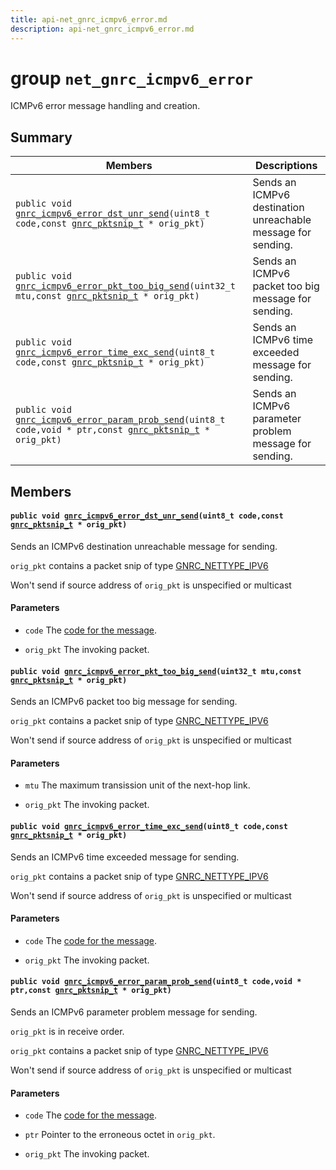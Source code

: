 ```yaml
---
title: api-net_gnrc_icmpv6_error.md
description: api-net_gnrc_icmpv6_error.md
---
```

# group `net_gnrc_icmpv6_error` 

ICMPv6 error message handling and creation.

## Summary

 Members                        | Descriptions                                
--------------------------------|---------------------------------------------
`public void `[`gnrc_icmpv6_error_dst_unr_send`](#group__net__gnrc__icmpv6__error_1ga087e61ef87ae6a4d35962aceefc6631f)`(uint8_t code,const `[`gnrc_pktsnip_t`](./doc/starlight-docs/src/content/docs/apidoc/api-undefined.md#group__net__gnrc__pkt_1ga961e6ea05309a3d69a4d96f4a2dedb63)` * orig_pkt)`            | Sends an ICMPv6 destination unreachable message for sending.
`public void `[`gnrc_icmpv6_error_pkt_too_big_send`](#group__net__gnrc__icmpv6__error_1ga5ea1369c8c8508d46b4a6665a453c3ce)`(uint32_t mtu,const `[`gnrc_pktsnip_t`](./doc/starlight-docs/src/content/docs/apidoc/api-undefined.md#group__net__gnrc__pkt_1ga961e6ea05309a3d69a4d96f4a2dedb63)` * orig_pkt)`            | Sends an ICMPv6 packet too big message for sending.
`public void `[`gnrc_icmpv6_error_time_exc_send`](#group__net__gnrc__icmpv6__error_1ga00afb39bf2dbbaac61633b11caf68104)`(uint8_t code,const `[`gnrc_pktsnip_t`](./doc/starlight-docs/src/content/docs/apidoc/api-undefined.md#group__net__gnrc__pkt_1ga961e6ea05309a3d69a4d96f4a2dedb63)` * orig_pkt)`            | Sends an ICMPv6 time exceeded message for sending.
`public void `[`gnrc_icmpv6_error_param_prob_send`](#group__net__gnrc__icmpv6__error_1ga53597127750503cd4099c306722d9a1a)`(uint8_t code,void * ptr,const `[`gnrc_pktsnip_t`](./doc/starlight-docs/src/content/docs/apidoc/api-undefined.md#group__net__gnrc__pkt_1ga961e6ea05309a3d69a4d96f4a2dedb63)` * orig_pkt)`            | Sends an ICMPv6 parameter problem message for sending.

## Members

#### `public void `[`gnrc_icmpv6_error_dst_unr_send`](#group__net__gnrc__icmpv6__error_1ga087e61ef87ae6a4d35962aceefc6631f)`(uint8_t code,const `[`gnrc_pktsnip_t`](./doc/starlight-docs/src/content/docs/apidoc/api-undefined.md#group__net__gnrc__pkt_1ga961e6ea05309a3d69a4d96f4a2dedb63)` * orig_pkt)` 

Sends an ICMPv6 destination unreachable message for sending.

`orig_pkt` contains a packet snip of type [GNRC_NETTYPE_IPV6](./doc/starlight-docs/src/content/docs/apidoc/api-undefined.md#group__net__gnrc__nettype_1gga2582fbb16a318806983c225a69460902a5b4cb265411204c95e4a4996dcafe380)

Won't send if source address of `orig_pkt` is unspecified or multicast

#### Parameters
* `code` The [code for the message](#group__net__icmpv6_1net_icmpv6_error_dst_unr_codes). 

* `orig_pkt` The invoking packet.

#### `public void `[`gnrc_icmpv6_error_pkt_too_big_send`](#group__net__gnrc__icmpv6__error_1ga5ea1369c8c8508d46b4a6665a453c3ce)`(uint32_t mtu,const `[`gnrc_pktsnip_t`](./doc/starlight-docs/src/content/docs/apidoc/api-undefined.md#group__net__gnrc__pkt_1ga961e6ea05309a3d69a4d96f4a2dedb63)` * orig_pkt)` 

Sends an ICMPv6 packet too big message for sending.

`orig_pkt` contains a packet snip of type [GNRC_NETTYPE_IPV6](./doc/starlight-docs/src/content/docs/apidoc/api-undefined.md#group__net__gnrc__nettype_1gga2582fbb16a318806983c225a69460902a5b4cb265411204c95e4a4996dcafe380)

Won't send if source address of `orig_pkt` is unspecified or multicast

#### Parameters
* `mtu` The maximum transission unit of the next-hop link. 

* `orig_pkt` The invoking packet.

#### `public void `[`gnrc_icmpv6_error_time_exc_send`](#group__net__gnrc__icmpv6__error_1ga00afb39bf2dbbaac61633b11caf68104)`(uint8_t code,const `[`gnrc_pktsnip_t`](./doc/starlight-docs/src/content/docs/apidoc/api-undefined.md#group__net__gnrc__pkt_1ga961e6ea05309a3d69a4d96f4a2dedb63)` * orig_pkt)` 

Sends an ICMPv6 time exceeded message for sending.

`orig_pkt` contains a packet snip of type [GNRC_NETTYPE_IPV6](./doc/starlight-docs/src/content/docs/apidoc/api-undefined.md#group__net__gnrc__nettype_1gga2582fbb16a318806983c225a69460902a5b4cb265411204c95e4a4996dcafe380)

Won't send if source address of `orig_pkt` is unspecified or multicast

#### Parameters
* `code` The [code for the message](#group__net__icmpv6_1net_icmpv6_error_time_exc_codes). 

* `orig_pkt` The invoking packet.

#### `public void `[`gnrc_icmpv6_error_param_prob_send`](#group__net__gnrc__icmpv6__error_1ga53597127750503cd4099c306722d9a1a)`(uint8_t code,void * ptr,const `[`gnrc_pktsnip_t`](./doc/starlight-docs/src/content/docs/apidoc/api-undefined.md#group__net__gnrc__pkt_1ga961e6ea05309a3d69a4d96f4a2dedb63)` * orig_pkt)` 

Sends an ICMPv6 parameter problem message for sending.

`orig_pkt` is in receive order. 

`orig_pkt` contains a packet snip of type [GNRC_NETTYPE_IPV6](./doc/starlight-docs/src/content/docs/apidoc/api-undefined.md#group__net__gnrc__nettype_1gga2582fbb16a318806983c225a69460902a5b4cb265411204c95e4a4996dcafe380)

Won't send if source address of `orig_pkt` is unspecified or multicast

#### Parameters
* `code` The [code for the message](#group__net__icmpv6_1net_icmpv6_error_param_prob_codes). 

* `ptr` Pointer to the erroneous octet in `orig_pkt`. 

* `orig_pkt` The invoking packet.

